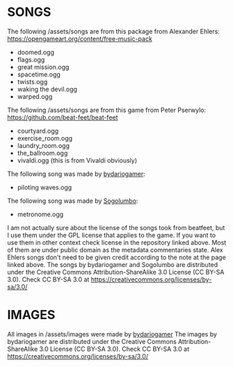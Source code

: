 # SONGS

The following /assets/songs are from this package from Alexander Ehlers:
https://opengameart.org/content/free-music-pack
- doomed.ogg
- flags.ogg
- great mission.ogg
- spacetime.ogg
- twists.ogg
- waking the devil.ogg
- warped.ogg

The following /assets/songs are from this game from Peter Pserwylo:
https://github.com/beat-feet/beat-feet
- courtyard.ogg
- exercise_room.ogg
- laundry_room.ogg
- the_ballroom.ogg
- vivaldi.ogg (this is from Vivaldi obviously)

The following song was made by [bydariogamer](https://github.com/bydariogamer):
- piloting waves.ogg

The following song was made by [Sogolumbo](https://github.com/sogolumbo):
- metronome.ogg

I am not actually sure about the license of the songs took from beatfeet,
but I use them under the GPL license that applies to the game. If you want
to use them in other context check license in the repository linked above.
Most of them are under public domain as the metadata commentaries state.
Alex Ehlers songs don't need to be given credit according to the note at
the page linked above.
The songs by bydariogamer and Sogolumbo are distributed under the Creative
Commons Attribution-ShareAlike 3.0 License (CC BY-SA 3.0).
Check CC BY-SA 3.0 at https://creativecommons.org/licenses/by-sa/3.0/

# IMAGES

All images in /assets/images were made by [bydariogamer](https://github.com/bydariogamer)
The images by bydariogamer are distributed under the Creative Commons
Attribution-ShareAlike 3.0 License (CC BY-SA 3.0).
Check CC BY-SA 3.0 at https://creativecommons.org/licenses/by-sa/3.0/
